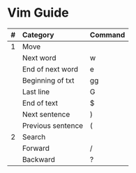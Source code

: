 # Vim Guide

| # | Category | Command |
|---|:---------|:--------|
| 1 | Move| |
| | Next word| w |
| | End of next word| e|
| | Beginning of txt|gg|
| | Last line| G |
| | End of text| $ |
| | Next sentence| ) |
| | Previous sentence| ( |
| 2 | Search | |
| | Forward | /|
| | Backward | ?|


